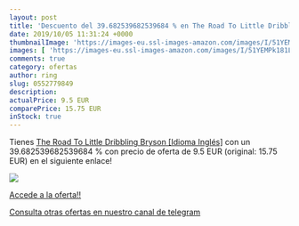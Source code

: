 ```yaml
---
layout: post
title: 'Descuento del 39.682539682539684 % en The Road To Little Dribbling  Bryson  [I'
date: 2019/10/05 11:31:24 +0000
thumbnailImage: 'https://images-eu.ssl-images-amazon.com/images/I/51YEMPk181L._SL200_.jpg'
images: [ 'https://images-eu.ssl-images-amazon.com/images/I/51YEMPk181L._SL200_.jpg' ]
comments: true
category: ofertas
author: ring
slug: 0552779849
description:
actualPrice: 9.5 EUR
comparePrice: 15.75 EUR
inStock: true
---
```


Tienes [The Road To Little Dribbling  Bryson  [Idioma Inglés]](https://www.amazon.com/dp/0552779849/?tag=redken08-20) con un 39.682539682539684 % con precio de oferta de 9.5 EUR (original: 15.75 EUR) en el siguiente enlace!

[![](https://images-eu.ssl-images-amazon.com/images/I/51YEMPk181L._SL200_.jpg)](https://www.amazon.com/dp/0552779849/?tag=redken08-20)

[Accede a la oferta!!](https://www.amazon.com/dp/0552779849/?tag=redken08-20)

[Consulta otras ofertas en nuestro canal de telegram](https://t.me/s/ofertas25)
